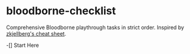 # bloodborne-checklist
Comprehensive Bloodborne playthrough tasks in strict order. Inspired by [zkjellberg's cheat sheet](https://zkjellberg.github.io/bloodborne-cheat-sheet/).

-[] Start Here
